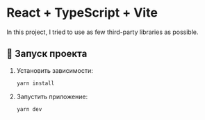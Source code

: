 # React + TypeScript + Vite

In this project, I tried to use as few third-party libraries as possible.

## 🚀 Запуск проекта

1. Установить зависимости:
   ```bash
   yarn install
2. Запустить приложение:
   ```bash
   yarn dev
